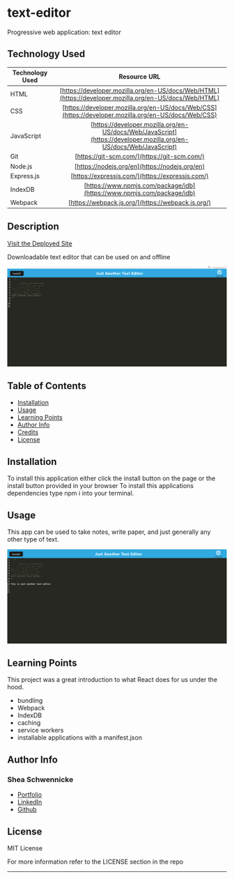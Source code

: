 # text-editor
Progressive web application: text editor

## Technology Used 

| Technology Used         | Resource URL           | 
| ------------- |:-------------:| 
| HTML    | [https://developer.mozilla.org/en-US/docs/Web/HTML](https://developer.mozilla.org/en-US/docs/Web/HTML) | 
| CSS     | [https://developer.mozilla.org/en-US/docs/Web/CSS](https://developer.mozilla.org/en-US/docs/Web/CSS)      |   
| JavaScript | [https://developer.mozilla.org/en-US/docs/Web/JavaScript](https://developer.mozilla.org/en-US/docs/Web/JavaScript)     |    
| Git | [https://git-scm.com/](https://git-scm.com/)     | 
| Node.js | [https://nodejs.org/en](https://nodejs.org/en)     | 
| Express.js | [https://expressjs.com/](https://expressjs.com/)     | 
| IndexDB | [https://www.npmjs.com/package/idb](https://www.npmjs.com/package/idb)     | 
| Webpack | [https://webpack.js.org/](https://webpack.js.org/)     | 
## Description 

[Visit the Deployed Site](https://nameless-brushlands-92210.herokuapp.com/)

Downloadable text editor that can be used on and offline 


![Site Landging Page](./assets/jate.gif)


## Table of Contents 

* [Installation](#Installation)
* [Usage](#usage)
* [Learning Points](#learning-points)
* [Author Info](#author-info)
* [Credits](#credits)
* [License](#license)


## Installation 
To install this application either click the install button on the page or the install button provided in your browser
To install this applications dependencies type npm i into your terminal. 


## Usage 

This app can be used to take notes, write paper, and just generally any other type of text. 

![Jate landing page](./assets/Screenshot%202023-05-24%20165141.png)



## Learning Points 
This project was a great introduction to what React does for us under the hood.  
* bundling 
* Webpack
* IndexDB
* caching 
* service workers 
* installable applications with a manifest.json


## Author Info

### Shea Schwennicke 

* [Portfolio](https://sheaschwenn.github.io/Portfolio/)
* [LinkedIn](https://www.linkedin.com/in/shea-schwennicke-76a378210/)
* [Github](https://github.com/sheaschwenn)



## License
MIT License 

For more information refer to the LICENSE section in the repo


---